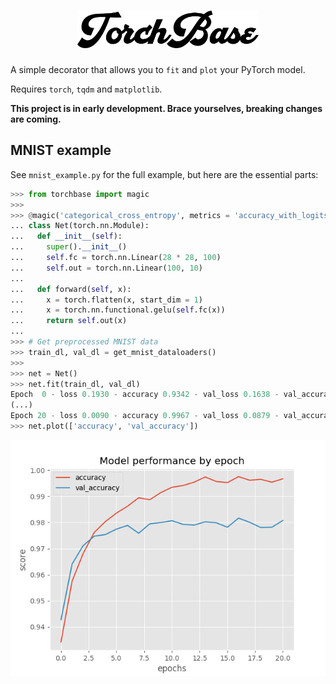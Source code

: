 <h1 align=center>
  <img alt="TorchBase" src="gfx/title.png" height=60px>
</h1>

A simple decorator that allows you to `fit` and `plot` your PyTorch model.

Requires `torch`, `tqdm` and `matplotlib`.

**This project is in early development. Brace yourselves, breaking changes are coming.**

## MNIST example
See `mnist_example.py` for the full example, but here are the essential parts:

```python
>>> from torchbase import magic
>>> 
>>> @magic('categorical_cross_entropy', metrics = 'accuracy_with_logits')
... class Net(torch.nn.Module):
...   def __init__(self):
...     super().__init__()
...     self.fc = torch.nn.Linear(28 * 28, 100)
...     self.out = torch.nn.Linear(100, 10)
... 
...   def forward(self, x):
...     x = torch.flatten(x, start_dim = 1)
...     x = torch.nn.functional.gelu(self.fc(x))
...     return self.out(x)
... 
>>> # Get preprocessed MNIST data
>>> train_dl, val_dl = get_mnist_dataloaders()
>>> 
>>> net = Net()
>>> net.fit(train_dl, val_dl)
Epoch  0 - loss 0.1930 - accuracy 0.9342 - val_loss 0.1638 - val_accuracy 0.9427: 100%|███████████████████████████████| 60000/60000 [00:08<00:00, 6695.25it/s]
(...)
Epoch 20 - loss 0.0090 - accuracy 0.9967 - val_loss 0.0879 - val_accuracy 0.9808: 100%|███████████████████████████████| 60000/60000 [00:08<00:00, 6921.11it/s]
>>> net.plot(['accuracy', 'val_accuracy'])
```
![Plot showing the accuracy and validation accuracy by epoch](gfx/mnist.png)
